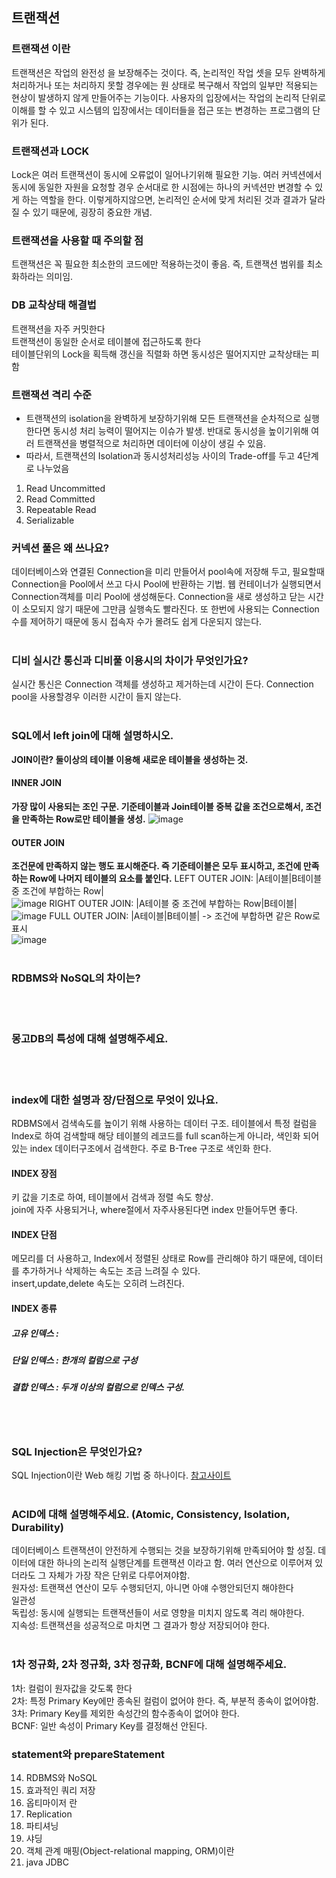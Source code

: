 
## 트랜잭션
### 트랜잭션 이란
트랜잭션은 작업의 완전성 을 보장해주는 것이다. 즉, 논리적인 작업 셋을 모두 완벽하게 처리하거나 또는 처리하지 못할 경우에는 원 상태로 복구해서 작업의 일부만 적용되는 현상이 발생하지 않게 만들어주는 기능이다. 사용자의 입장에서는 작업의 논리적 단위로 이해를 할 수 있고 시스템의 입장에서는 데이터들을 접근 또는 변경하는 프로그램의 단위가 된다.

### 트랜잭션과 LOCK
Lock은 여러 트랜잭션이 동시에 오류없이 일어나기위해 필요한 기능. 여러 커넥션에서 동시에 동일한 자원을 요청할 경우 순서대로 한 시점에는 하나의 커넥션만 변경할 수 있게 하는 역할을 한다. 이렇게하지않으면, 논리적인 순서에 맞게 처리된 것과 결과가 달라질 수 있기 때문에, 굉장히 중요한 개념.

### 트랜잭션을 사용할 때 주의할 점
트랜잭션은 꼭 필요한 최소한의 코드에만 적용하는것이 좋음. 즉, 트랜잭션 범위를 최소화하라는 의미임.

### DB 교착상태 해결법
트랜잭션을 자주 커밋한다  
트랜잭션이 동일한 순서로 테이블에 접근하도록 한다  
테이블단위의 Lock을 획득해 갱신을 직렬화 하면 동시성은 떨어지지만 교착상태는 피함

### 트랜잭션 격리 수준
* 트랜잭션의 isolation을 완벽하게 보장하기위해 모든 트랜잭션을 순차적으로 실행한다면 동시성 처리 능력이 떨어지는 이슈가 발생. 반대로 동시성을 높이기위해 여러 트랜잭션을 병렬적으로 처리하면 데이터에 이상이 생길 수 있음.  
* 따라서, 트랜잭션의 Isolation과 동시성처리성능 사이의 Trade-off를 두고 4단계로 나누었음
1. Read Uncommitted
2. Read Committed
3. Repeatable Read
4. Serializable



### 커넥션 풀은 왜 쓰나요?  
데이터베이스와 연결된 Connection을 미리 만들어서 pool속에 저장해 두고, 필요할때 Connection을 Pool에서 쓰고 다시 Pool에 반환하는 기법. 웹 컨테이너가 실행되면서 Connection객체를 미리 Pool에 생성해둔다. Connection을 새로 생성하고 닫는 시간이 소모되지 않기 때문에 그만큼 실행속도 빨라진다. 또 한번에 사용되는 Connection 수를 제어하기 때문에 동시 접속자 수가 몰려도 쉽게 다운되지 않는다. 
</br></br>

### 디비 실시간 통신과 디비풀 이용시의 차이가 무엇인가요?
실시간 통신은 Connection 객체를 생성하고 제거하는데 시간이 든다. Connection pool을 사용할경우 이러한 시간이 들지 않는다.
</br></br>

### SQL에서 left join에 대해 설명하시오.
**JOIN이란? 둘이상의 테이블 이용해 새로운 테이블을 생성하는 것.**
#### INNER JOIN
**가장 많이 사용되는 조인 구문. 기준테이블과 Join테이블 중복 값을 조건으로해서, 조건을 만족하는 Row로만 테이블을 생성.**
![image](https://t1.daumcdn.net/cfile/tistory/9972124C5C0D1ED00D)

#### OUTER JOIN
**조건문에 만족하지 않는 행도 표시해준다. 즉 기준테이블은 모두 표시하고, 조건에 만족하는 Row에 나머지 테이블의 요소를 붙인다.**
LEFT OUTER JOIN: |A테이블|B테이블 중 조건에 부합하는 Row|  
![image](https://t1.daumcdn.net/cfile/tistory/99C530425C0D1ED30A)
RIGHT OUTER JOIN: |A테이블 중 조건에 부합하는 Row|B테이블|  
![image](https://t1.daumcdn.net/cfile/tistory/99D5FD485C0D1ED51A)
FULL OUTER JOIN: |A테이블|B테이블| -> 조건에 부합하면 같은 Row로 표시  
![image](https://t1.daumcdn.net/cfile/tistory/9932304C5C0D1ED735)
</br></br>

### RDBMS와 NoSQL의 차이는?
</br></br>

### 몽고DB의 특성에 대해 설명해주세요.
</br></br>

### index에 대한 설명과 장/단점으로 무엇이 있나요.
RDBMS에서 검색속도를 높이기 위해 사용하는 데이터 구조. 테이블에서 특정 컬럼을 Index로 하여 검색할때 해당 테이블의 레코드를 full scan하는게 아니라, 색인화 되어있는 index 데이터구조에서 검색한다. 주로 B-Tree 구조로 색인화 한다. 

#### INDEX 장점
키 값을 기초로 하여, 테이블에서 검색과 정렬 속도 향상.  
join에 자주 사용되거나, where절에서 자주사용된다면 index 만들어두면 좋다.
#### INDEX 단점
메모리를 더 사용하고, Index에서 정렬된 상태로 Row를 관리해야 하기 때문에, 데이터를 추가하거나 삭제하는 속도는 조금 느려질 수 있다.  
insert,update,delete 속도는 오히려 느려진다.
#### INDEX 종류
##### 고유 인덱스 :
##### 단일 인덱스 : 한개의 컬럼으로 구성
##### 결합 인덱스 : 두개 이상의 컬럼으로 인덱스 구성.
</br></br>

### SQL Injection은 무엇인가요?
SQL Injection이란 Web 해킹 기법 중 하나이다. 
[참고사이트](https://asfirstalways.tistory.com/360)
</br></br>

### ACID에 대해 설명해주세요. (Atomic, Consistency, Isolation, Durability)
데이터베이스 트랜잭션이 안전하게 수행되는 것을 보장하기위해 만족되어야 할 성질. 데이터에 대한 하나의 논리적 실행단계를 트랜잭션 이라고 함. 여러 연산으로 이루어져 있더라도 그 자체가 가장 작은 단위로 다루어져야함.  
원자성: 트랜잭션 연산이 모두 수행되던지, 아니면 아얘 수행안되던지 해야한다  
일관성  
독립성: 동시에 실행되는 트랜잭션들이 서로 영향을 미치지 않도록 격리 해야한다.   
지속성: 트랜잭션을 성공적으로 마치면 그 결과가 항상 저장되어야 한다.
</br></br>

### 1차 정규화, 2차 정규화, 3차 정규화, BCNF에 대해 설명해주세요.
1차: 컬럼이 원자값을 갖도록 한다  
2차: 특정 Primary Key에만 종속된 컬럼이 없어야 한다. 즉, 부분적 종속이 없어야함.  
3차: Primary Key를 제외한 속성간의 함수종속이 없어야 한다.  
BCNF: 일반 속성이 Primary Key를 결정해선 안된다.  


### statement와 prepareStatement
14. RDBMS와 NoSQL
15. 효과적인 쿼리 저장
16. 옵티마이저 란
17. Replication
18. 파티셔닝
19. 샤딩
20. 객체 관계 매핑(Object-relational mapping, ORM)이란
21. java JDBC
